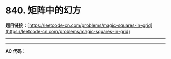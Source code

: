 # 840. 矩阵中的幻方

**题目链接：**[https://leetcode-cn.com/problems/magic-squares-in-grid](https://leetcode-cn.com/problems/magic-squares-in-grid)

---

<Cards card="leetcode_840_magic-squares-in-grid"></Cards>

---

**AC 代码：**

```java

```